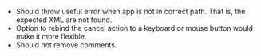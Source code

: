 - Should throw useful error when app is not in correct path. That is, the expected XML are not found.
- Option to rebind the cancel action to a keyboard or mouse button would make it more flexible. 
- Should not remove comments.